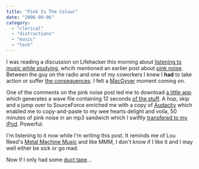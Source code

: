 ```yaml
---
title: "Pink Is The Colour"
date: "2006-09-06"
category:
  - "clerical"
  - "distractions"
  - "music"
  - "tech"
---
```


I was reading a discussion on Lifehacker this morning about [listening to music while studying](http://www.lifehacker.com/software/ask-the-readers/ask-the-readers--best-music-for-studying-198284.php), whcih mentioned an earlier post about [pink noise](http://www.lifehacker.com/software/top/download-of-the-day--noise-157126.php). Between the guy on the radio and one of my coworkers I knew I **had** to take action or suffer [the consequences](http://www.google.co.uk/search?q=your+stress+is+my+stress). I felt a [MacGyver](http://en.wikipedia.org/wiki/MacGyver) moment coming on.

One of the comments on the pink noise post led me to download [a little app](http://www.moshier.net/pink.html) which generates a wave file containing 12 seconds [of the stuff](http://en.wikipedia.org/wiki/Pink_noise). A hop, skip and a jump over to SourceForce enriched me with a copy of [Audacity](http://audacity.sourceforge.net/) which enabled me to copy-and-paste to my wee hearts delight and voila, 50 minutes of pink noise in an mp3 sandwich which I swiftly [transfered to my iPod](http://www.ephpod.com/). Powerful.

I'm listening to it now while I'm writing this post. It reminds me of Lou Reed's [Metal Machine Music](http://en.wikipedia.org/wiki/Metal_Machine_Music) and like MMM, I don't know if I like it and I may well either be sick or go mad.

Now if I only had some [duct tape](http://www.imdb.com/title/tt0088559/quotes)...
